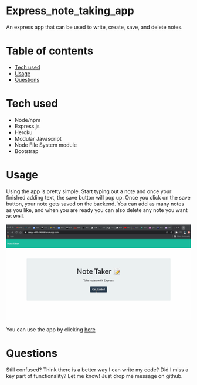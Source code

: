 # Express_note_taking_app
An express app that can be used to write, create, save, and delete notes. 

# Table of contents

* [Tech used](#Tech%20used)
* [Usage](#Usage)
* [Questions](#Questions)

# Tech used 
* Node/npm
* Express.js 
* Heroku 
* Modular Javascript
* Node File System module
* Bootstrap

# Usage 
Using the app is pretty simple. Start typing out a note and once your finished adding text, the save button will pop up. Once you click on the save button, your note gets saved on the backend. You can add as many notes as you like, and when you are ready you can also delete any note you want as well. 

![Screen Capture of App](./assets/screen_capture.gif)

You can use the app by clicking [here]()

# Questions

Still confused? Think there is a better way I can write my code? Did I miss a key part of functionality? Let me know! Just drop me message on github.